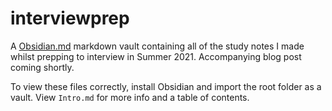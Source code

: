 # interviewprep
A [Obsidian.md](https://obsidian.md/) markdown vault containing all of the study notes I made whilst prepping to interview in Summer 2021. Accompanying blog post coming shortly.

To view these files correctly, install Obsidian and import the root folder as a vault. View `Intro.md` for more info and a table of contents.
